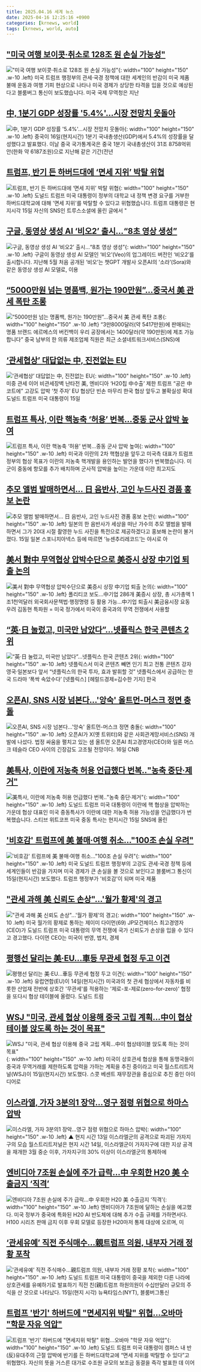 ```yaml
---
title: 2025.04.16 세계 뉴스
date: 2025-04-16 12:25:16 +0900
categories: [krnews, world]
tags: [krnews, world, auto]
---
```

## ["미국 여행 보이콧·취소로 128조 원 손실 가능성"](https://n.news.naver.com/mnews/article/052/0002180711)

!["미국 여행 보이콧·취소로 128조 원 손실 가능성"](https://mimgnews.pstatic.net/image/origin/052/2025/04/16/2180711.jpg?type=nf220_150){: width="100" height="150" .w-10 .left}
미국 트럼프 행정부의 관세·국경 정책에 대한 세계인의 반감이 미국 제품 불매 운동과 여행 기피 현상으로 나타나 미국 경제가 상당한 타격을 입을 것으로 예상된다고 블룸버그 통신이 보도했습니다. 미국 국제 무역청은 지난

## [中, 1분기 GDP 성장률 '5.4%'…시장 전망치 웃돌아](https://n.news.naver.com/mnews/article/031/0000924995)

![中, 1분기 GDP 성장률 '5.4%'…시장 전망치 웃돌아](https://mimgnews.pstatic.net/image/origin/031/2025/04/16/924995.jpg?type=nf220_150){: width="100" height="150" .w-10 .left}
중국이 16일(현지시간) 1분기 국내총생산(GDP)에서 5.4%의 성장률을 달성했다고 발표했다. 이날 중국 국가통계국은 중국 1분기 국내총생산이 31조 8758억위안(한화 약 6187조원)으로 지난해 같은 기간(전년

## [트럼프, 반기 든 하버드대에 ‘면세 지위’ 박탈 위협](https://n.news.naver.com/mnews/article/449/0000305742)

![트럼프, 반기 든 하버드대에 ‘면세 지위’ 박탈 위협](https://mimgnews.pstatic.net/image/origin/449/2025/04/16/305742.jpg?type=nf220_150){: width="100" height="150" .w-10 .left}
도널드 트럼프 미국 대통령이 정부의 대학교 내 정책 변경 요구를 거부한 하버드대학교에 대해 '면세 지위'를 박탈할 수 있다고 위협했습니다. 트럼프 대통령은 현지시각 15일 자신의 SNS인 트루스소셜에 올린 글에서 "

## [구글, 동영상 생성 AI ‘비오2’ 출시…“8초 영상 생성”](https://n.news.naver.com/mnews/article/056/0011932820)

![구글, 동영상 생성 AI ‘비오2’ 출시…“8초 영상 생성”](https://mimgnews.pstatic.net/image/origin/056/2025/04/16/11932820.jpg?type=nf220_150){: width="100" height="150" .w-10 .left}
구글이 동영상 생성 AI 모델인 ‘비오’(Veo)의 업그레이드 버전인 ‘비오2’를 출시합니다. 지난해 5월 처음 공개된 ‘비오’는 챗GPT 개발사 오픈AI의 ‘소라’(Sora)와 같은 동영상 생성 AI 모델로, 이용

## [“5000만원 넘는 명품백, 원가는 190만원”…중국서 美 관세 폭탄 조롱](https://n.news.naver.com/mnews/article/009/0005476971)

![“5000만원 넘는 명품백, 원가는 190만원”…중국서 美 관세 폭탄 조롱](https://mimgnews.pstatic.net/image/origin/009/2025/04/15/5476971.jpg?type=nf220_150){: width="100" height="150" .w-10 .left}
“3만8000달러(약 5417만원)에 판매되는 명품 브랜드 에르메스의 버킨백이 우리 공장에서는 1400달러(약 190만원)에 제조 가능합니다” 중국 남부의 한 의류 제조업체 직원은 최근 소셜네트워크서비스(SNS)에

## [‘관세협상’ 대답없는 中, 진전없는 EU](https://n.news.naver.com/mnews/article/016/0002458107)

![‘관세협상’ 대답없는 中, 진전없는 EU](https://mimgnews.pstatic.net/image/origin/016/2025/04/16/2458107.jpg?type=nf220_150){: width="100" height="150" .w-10 .left}
미중 관세 이어 비관세장벽 난타전 美, 엔비디아 ‘H20칩 中수출’ 제한 트럼프 “공은 中코트에” 고강도 압박 ‘첫 주자’ EU 협상단 빈손 마무리 한국 협상 앞두고 불확실성 확대 도널드 트럼프 미국 대통령이 15일

## [트럼프 특사, 이란 핵농축 ‘허용’ 번복…중동 군사 압박 높여](https://n.news.naver.com/mnews/article/056/0011932566)

![트럼프 특사, 이란 핵농축 ‘허용’ 번복…중동 군사 압박 높여](https://mimgnews.pstatic.net/image/origin/056/2025/04/16/11932566.jpg?type=nf220_150){: width="100" height="150" .w-10 .left}
미국과 이란의 2차 핵협상을 앞두고 미국측 대표가 트럼프 정부의 협상 목표가 이란의 저농축 핵개발을 용인하는 발언을 했다가 번복했습니다. 미군이 중동에 항모를 추가 배치하며 군사적 압박을 높이는 가운데 이란 최고지도

## [추모 앨범 발매하면서… 日 음반사, 고인 누드사진 경품 홍보 논란](https://n.news.naver.com/mnews/article/366/0001069652)

![추모 앨범 발매하면서… 日 음반사, 고인 누드사진 경품 홍보 논란](https://mimgnews.pstatic.net/image/origin/366/2025/04/16/1069652.jpg?type=nf220_150){: width="100" height="150" .w-10 .left}
일본의 한 음반사가 세상을 떠난 가수의 추모 앨범을 발매하면서 그가 20대 시절 촬영한 누드 사진을 특전으로 제공하겠다고 홍보해 논란이 불거졌다. 15일 일본 스포니치아넥스 등에 따르면 ‘뉴센추리레코드’는 야시로 아

## [美서 對中 무역협상 압박수단으로 美증시 상장 中기업 퇴출 논의](https://n.news.naver.com/mnews/article/001/0015332298)

![美서 對中 무역협상 압박수단으로 美증시 상장 中기업 퇴출 논의](https://mimgnews.pstatic.net/image/origin/001/2025/04/16/15332298.jpg?type=nf220_150){: width="100" height="150" .w-10 .left}
폴리티코 보도…中기업 286개 美증시 상장, 총 시가총액 1조1천억달러 외국회사문책법·행정명령 등 활용 가능…中기업 퇴출시 美금융시장 요동 우려 김동현 특파원 = 미국 정가에서 미국이 중국과의 무역 전쟁에서 사용할

## [“英·日 눌렀고, 미국만 남았다”…넷플릭스 한국 콘텐츠 2위](https://n.news.naver.com/mnews/article/016/0002457803)

![“英·日 눌렀고, 미국만 남았다”…넷플릭스 한국 콘텐츠 2위](https://mimgnews.pstatic.net/image/origin/016/2025/04/16/2457803.jpg?type=nf220_150){: width="100" height="150" .w-10 .left}
넷플릭스서 미국 콘텐츠 빼면 인기 최고 전통 콘텐츠 강자 영국·일본보다 앞서 “넷플릭스의 한국 투자, 효과 발휘할 것” 넷플릭스에서 공급하는 한국 드라마 ‘폭싹 속았수다’ [넷플릭스] [헤럴드경제=김수한 기자] 한국

## [오픈AI, SNS 시장 넘본다…'앙숙' 올트먼-머스크 정면 충돌](https://n.news.naver.com/mnews/article/421/0008195521)

![오픈AI, SNS 시장 넘본다…'앙숙' 올트먼-머스크 정면 충돌](https://mimgnews.pstatic.net/image/origin/421/2025/04/16/8195521.jpg?type=nf220_150){: width="100" height="150" .w-10 .left}
오픈AI가 X(옛 트위터)와 같은 사회관계망서비스(SNS) 개발에 나섰다. 법정 싸움을 펼치고 있는 샘 올트먼 오픈AI 최고경영자(CEO)와 일론 머스크 테슬라 CEO 사이의 긴장감도 고조될 전망이다. 16일 CNB

## [美특사, 이란에 저농축 허용 언급했다 번복‥"농축 중단·제거"](https://n.news.naver.com/mnews/article/214/0001418445)

![美특사, 이란에 저농축 허용 언급했다 번복‥"농축 중단·제거"](https://mimgnews.pstatic.net/image/origin/214/2025/04/16/1418445.jpg?type=nf220_150){: width="100" height="150" .w-10 .left}
도널드 트럼프 미국 대통령이 이란에 핵 협상을 압박하는 가운데 협상 대표인 미국 중동특사가 이란에 대한 저농축 허용 가능성을 언급했다가 번복했습니다. 스티브 위트코프 미국 중동 특사는 현지시간 15일 SNS에 올린

## ['비호감' 트럼프에 美 불매·여행 취소…"100조 손실 우려"](https://n.news.naver.com/mnews/article/277/0005578566)

!['비호감' 트럼프에 美 불매·여행 취소…"100조 손실 우려"](https://mimgnews.pstatic.net/image/origin/277/2025/04/16/5578566.jpg?type=nf220_150){: width="100" height="150" .w-10 .left}
미국 도널드 트럼프 행정부의 고강도 관세·국경 정책 등에 세계인들이 반감을 가지며 미국 경제가 큰 손실을 볼 것으로 보인다고 블룸버그 통신이 15일(현지시간) 보도했다. 트럼프 행정부가 '비호감'이 되며 미국 제품

## ["관세 과해 美 신뢰도 손상"...'월가 황제'의 경고](https://n.news.naver.com/mnews/article/215/0001205951)

!["관세 과해 美 신뢰도 손상"...'월가 황제'의 경고](https://mimgnews.pstatic.net/image/origin/215/2025/04/16/1205951.jpg?type=nf220_150){: width="100" height="150" .w-10 .left}
미국 월가의 황제로 통하는 제이미 다이먼(69) JP모건체이스 최고경영자(CEO)가 도널드 트럼프 미국 대통령의 무역 전쟁에 국가 신뢰도가 손상을 입을 수 있다고 경고했다. 다이먼 CEO는 미국이 번영, 법치, 경제

## [평행선 달리는 美·EU…車등 무관세 협정 두고 이견](https://n.news.naver.com/mnews/article/277/0005578842)

![평행선 달리는 美·EU…車등 무관세 협정 두고 이견](https://mimgnews.pstatic.net/image/origin/277/2025/04/16/5578842.jpg?type=nf220_150){: width="100" height="150" .w-10 .left}
유럽연합(EU)이 14일(현지시간) 미국과의 첫 관세 협상에서 자동차를 비롯한 산업재 전반에 상호간 '무관세'를 적용하는 '제로-포-제로(zero-for-zero)' 협정을 또다시 협상 테이블에 올렸다. 도널드 트럼

## [WSJ "미국, 관세 협상 이용해 중국 고립 계획…中이 협상테이블 앉도록 하는 것이 목표"](https://n.news.naver.com/mnews/article/022/0004028101)

![WSJ "미국, 관세 협상 이용해 중국 고립 계획…中이 협상테이블 앉도록 하는 것이 목표"](https://mimgnews.pstatic.net/image/origin/022/2025/04/16/4028101.jpg?type=nf220_150){: width="100" height="150" .w-10 .left}
미국이 상호관세 협상을 통해 동맹국들이 중국과 무역거래를 제한하도록 압력을 가하는 계획을 추진 중이라고 미국 월스트리트저널(WSJ)이 15일(현지시간) 보도했다. 스콧 베센트 재무장관을 중심으로 추진 중인 아이디어로

## [이스라엘, 가자 3분의1 장악…영구 점령 위협으로 하마스 압박](https://n.news.naver.com/mnews/article/055/0001249520)

![이스라엘, 가자 3분의1 장악…영구 점령 위협으로 하마스 압박](https://mimgnews.pstatic.net/image/origin/055/2025/04/15/1249520.jpg?type=nf220_150){: width="100" height="150" .w-10 .left}
▲ 현지 시간 13일 이스라엘군의 공격으로 파괴된 가자지구의 모습 월스트리트저널은 현지 시간 14일, 이스라엘군이 가자지구에 대한 지상 공격을 재개한 3월 중순 이후, 가자지구의 30% 이상이 이스라엘군의 통제하에

## [엔비디아 7조원 손실에 주가 급락…中 우회한 H20 美 수출금지 ‘직격’](https://n.news.naver.com/mnews/article/138/0002194724)

![엔비디아 7조원 손실에 주가 급락…中 우회한 H20 美 수출금지 ‘직격’](https://mimgnews.pstatic.net/image/origin/138/2025/04/16/2194724.jpg?type=nf220_150){: width="100" height="150" .w-10 .left}
엔비디아가 7조원에 달하는 손실을 예고했다. 미국 정부가 중국에 특화된 H20 AI 반도체에 대해 추가 수출 규제를 가하면서다. H100 시리즈 판매 금지 이후 우회 모델로 등장한 H20마저 통제 대상에 오르며, 미

## [‘관세유예’ 직전 주식매수…親트럼프 의원, 내부자 거래 정황 포착](https://n.news.naver.com/mnews/article/366/0001069679)

![‘관세유예’ 직전 주식매수…親트럼프 의원, 내부자 거래 정황 포착](https://mimgnews.pstatic.net/image/origin/366/2025/04/16/1069679.jpg?type=nf220_150){: width="100" height="150" .w-10 .left}
도널드 트럼프 미국 대통령이 중국을 제외한 다른 나라에 상호관세를 유예하기로 발표하기 직전 친(親)트럼프 하원의원이 수십만달러 규모의 주식을 산 것으로 나타났다. 15일(현지 시각) 뉴욕타임스(NYT), 블룸버그통신

## [트럼프 '반기' 하버드에 "면세지위 박탈" 위협…오바마 "학문 자유 억압"](https://n.news.naver.com/mnews/article/011/0004474707)

![트럼프 '반기' 하버드에 "면세지위 박탈" 위협…오바마 "학문 자유 억압"](https://mimgnews.pstatic.net/image/origin/011/2025/04/16/4474707.jpg?type=nf220_150){: width="100" height="150" .w-10 .left}
도널드 트럼프 미국 대통령이 캠퍼스 내 반(反)유대주의 근절 압박에 반기를 든 하버드대학교에 “면세 지위를 박탈할 수 있다”고 위협했다. 자신의 뜻을 거스른 대가로 수조원 규모의 보조금 동결을 즉각 발표한 데 이어

